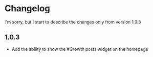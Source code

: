 # Changelog

I'm sorry, but I start to describe the changes only from version 1.0.3

## 1.0.3
- Add the ability to show the #Growth posts widget on the homepage